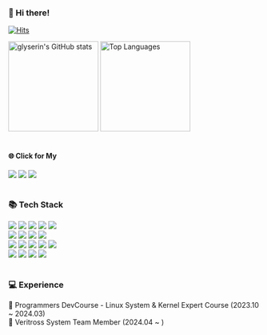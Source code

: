 ### 🐶 Hi there!
[![Hits](https://hits.seeyoufarm.com/api/count/incr/badge.svg?url=https%3A%2F%2Fgithub.com%2Fglyserin%2Fhit-counter&count_bg=%233195C0&title_bg=%2336393D&icon=github.svg&icon_color=%23E2E9ED&title=hits&edge_flat=false)](https://hits.seeyoufarm.com)

<!--
**glyserin/glyserin** is a ✨ _special_ ✨ repository because its `README.md` (this file) appears on your GitHub profile.

Here are some ideas to get you started:

- 🔭 I’m currently working on ...
- 🌱 I’m currently learning ...
- 👯 I’m looking to collaborate on ...
- 🤔 I’m looking for help with ...
- 💬 Ask me about ...
- 📫 How to reach me: ...
- 😄 Pronouns: ...
- ⚡ Fun fact: ...
-->

<div>
  <img height=180 src="https://github-readme-stats.vercel.app/api?username=glyserin&show_icons=true&theme=ayu-mirage" alt="glyserin's GitHub stats" />
  <img height=180 src="https://github-readme-stats.vercel.app/api/top-langs/?username=glyserin&langs_count=10&layout=compact&theme=ayu-mirage" alt="Top Languages" />
</div>
<br>

#### 🌐 Click for My
<a href="https://www.linkedin.com/in/serin-cheong-179513292/"><img src="https://img.shields.io/badge/LinkedIn-0A66C2?style=flat-square&logo=linkedin&logoColor=white&link=https://www.linkedin.com/in/serin-cheong-179513292/"/></a>
<a href="https://velog.io/@glyserin"><img src="https://img.shields.io/badge/Tech%20Blog-41b692?style=flat-square&logo=velog&logoColor=white&link=https://velog.io/@glyserin"/></a>
<a href="mailto:serin.cheong@gmail.com"><img src="https://img.shields.io/badge/Gmail-d14836?style=flat-square&logo=Gmail&logoColor=white&link=serin.cheong@gmail.com"/></a>
<br>
<br>

### 📚 Tech Stack
<div>
  <img src="https://img.shields.io/badge/C-5f5e5e?logo=C&logoColor=white"/>
  <img src="https://img.shields.io/badge/C++-00599C?logo=c%2B%2B&logoColor=white" />  
  <img src="https://img.shields.io/badge/Python-3766AB?logo=Python&logoColor=white"/>  
  <img src="https://img.shields.io/badge/Linux-FCC624?logo=Linux&logoColor=white"/>
  <img src="https://img.shields.io/badge/Raspberry Pi-A22846?logo=raspberrypi&logoColor=white"/>  
  <br>
  
  <img src="https://img.shields.io/badge/Ubuntu-E95420?logo=Ubuntu&logoColor=white"/>
  <img src="https://img.shields.io/badge/Vim-019733?logo=vim&logoColor=white"/>
  <img src="https://img.shields.io/badge/ARM Architecture-0091BD?logo=arm&logoColor=white"/>
  <img src="https://img.shields.io/badge/VMWare-607078?logo=vmware&logoColor=white"/>
  <br>

  <img src="https://img.shields.io/badge/Java-007396?logo=Java&logoColor=white"/>  
  <img src="https://img.shields.io/badge/Spring%20Boot-6DB33F?logo=Spring%20Boot&logoColor=white"/> 
  <img src="https://img.shields.io/badge/PostgreSQL-4169E1?logo=PostgreSQL&logoColor=white"/>  
  <img src="https://img.shields.io/badge/Xcode-147EFB?logo=xcode&logoColor=white"/>
  <img src="https://img.shields.io/badge/Swift-F05138?logo=swift&logoColor=white"/>
  <br>
  
  <img src="https://img.shields.io/badge/Docker-2496ED?logo=Docker&logoColor=white"/>
  <img src="https://img.shields.io/badge/Ansible-EE0000?logo=Ansible&logoColor=white"/>
  <img src="https://img.shields.io/badge/Prometheus-E6522C?logo=prometheus&logoColor=white"/>
  <img src="https://img.shields.io/badge/Grafana-F46800?logo=grafana&logoColor=white"/>
</div>
<br>


### 💻 Experience
🐧 Programmers DevCourse - Linux System & Kernel Expert Course (2023.10 ~ 2024.03)  
🦅 Veritross System Team Member (2024.04 ~ )
